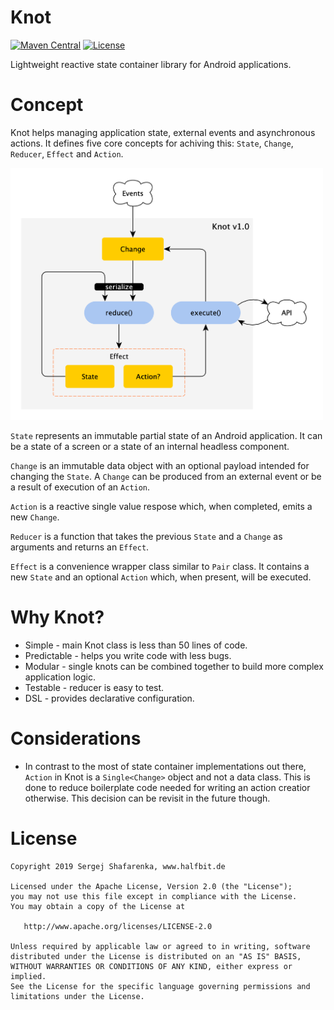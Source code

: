 # Knot

[![Maven Central](http://img.shields.io/maven-central/v/de.halfbit/knot.svg)](http://search.maven.org/#search%7Cga%7C1%7Cg%3A%22de.halfbit%22%20a%3A%22knot%22)
[![License](https://img.shields.io/badge/License-Apache%202.0-blue.svg)](http://www.apache.org/licenses/LICENSE-2.0)

Lightweight reactive state container library for Android applications.

# Concept

Knot helps managing application state, external events and asynchronous actions. It defines five core concepts for achiving this: `State`, `Change`, `Reducer`, `Effect` and `Action`.

<img src="docs/diagrams/flowchart.png" width="500" />

`State` represents an immutable partial state of an Android application. It can be a state of a screen or a state of an internal headless component.

`Change` is an immutable data object with an optional payload intended for changing the `State`. A `Change` can be produced from an external event or be a result of execution of an `Action`.

`Action` is a reactive single value respose which, when completed, emits a new `Change`. 

`Reducer` is a function that takes the previous `State` and a `Change` as arguments and returns an `Effect`. 

`Effect` is a convenience wrapper class similar to `Pair` class. It contains a new `State` and an optional `Action` which, when present, will be executed.

# Why Knot?

* Simple - main Knot class is less than 50 lines of code.
* Predictable - helps you write code with less bugs.
* Modular - single knots can be combined together to build more complex application logic.
* Testable - reducer is easy to test. 
* DSL - provides declarative configuration.

# Considerations

* In contrast to the most of state container implementations out there, `Action` in Knot is a `Single<Change>` object and not a data class. This is done to reduce boilerplate code needed for writing an action creatior otherwise. This decision can be revisit in the future though.

# License
```
Copyright 2019 Sergej Shafarenka, www.halfbit.de

Licensed under the Apache License, Version 2.0 (the "License");
you may not use this file except in compliance with the License.
You may obtain a copy of the License at

   http://www.apache.org/licenses/LICENSE-2.0

Unless required by applicable law or agreed to in writing, software
distributed under the License is distributed on an "AS IS" BASIS,
WITHOUT WARRANTIES OR CONDITIONS OF ANY KIND, either express or implied.
See the License for the specific language governing permissions and
limitations under the License.
```

